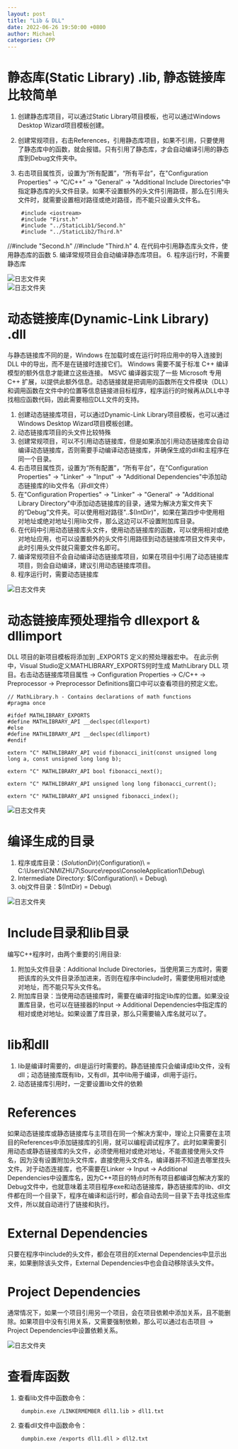 ```yaml
---
layout: post
title: "Lib & DLL"
date: 2022-06-26 19:50:00 +0800
author: Michael
categories: CPP
---
```


# 静态库(Static Library) .lib, 静态链接库比较简单
1. 创建静态库项目，可以通过Static Library项目模板，也可以通过Windows Desktop Wizard项目模板创建。
2. 创建常规项目，右击References，引用静态库项目，如果不引用，只要使用了静态库中的函数，就会报错。只有引用了静态库，才会自动编译引用的静态库到Debug文件夹中。
3. 右击项目属性页，设置为“所有配置”，“所有平台”，在"Configuration Properties" -> “C/C++” -> "General" -> "Additional Include Directories"中指定静态库的头文件目录。如果不设置额外的头文件引用路径，那么在引用头文件时，就需要设置相对路径或绝对路径，而不能只设置头文件名。  

		#include <iostream>
		#include "First.h"
		#include "../StaticLib1/Second.h"
		#include "../StaticLib2/Third.h"

//#include "Second.h"
//#include "Third.h"
4. 在代码中引用静态库头文件，使用静态库的函数
5. 编译常规项目会自动编译静态库项目。
6. 程序运行时，不需要静态库

![日志文件夹](/assets/cpp/StaticLibReferences.png)  
![日志文件夹](/assets/cpp/AdditionalIncludeDirectories.png)  


# 动态链接库(Dynamic-Link Library) .dll
与静态链接库不同的是，Windows 在加载时或在运行时将应用中的导入连接到 DLL 中的导出，而不是在链接时连接它们。 Windows 需要不属于标准 C++ 编译模型的额外信息才能建立这些连接。 MSVC 编译器实现了一些 Microsoft 专用 C++ 扩展，以提供此额外信息。动态链接就是把调用的函数所在文件模块（DLL）和调用函数在文件中的位置等信息链接进目标程序，程序运行的时候再从DLL中寻找相应函数代码，因此需要相应DLL文件的支持。

1. 创建动态链接库项目，可以通过Dynamic-Link Library项目模板，也可以通过Windows Desktop Wizard项目模板创建。
2. 动态链接库项目的头文件比较特殊
3. 创建常规项目，可以不引用动态链接库，但是如果添加引用动态链接库会自动编译动态链接库，否则需要手动编译动态链接库，并确保生成的dll和主程序在同一个目录。
4. 右击项目属性页，设置为“所有配置”，“所有平台”，在"Configuration Properties" -> "Linker" -> "Input" -> "Additional Dependencies"中添加动态链接库的lib文件名（非dll文件）
5. 在"Configuration Properties" -> "Linker" -> "General" -> "Additional Library Directory"中添加动态链接库的目录，通常为解决方案文件夹下的“Debug”文件夹。可以使用相对路径"..\$(IntDir)"，如果在第四步中使用相对地址或绝对地址引用lib文件，那么这边可以不设置附加库目录。
6. 在代码中引用动态链接库头文件，使用动态链接库的函数，可以使用相对或绝对地址应用，也可以设置额外的头文件引用路径到动态链接库项目文件夹中，此时引用头文件就只需要文件名即可。
7. 编译常规项目不会自动编译动态链接库项目，如果在项目中引用了动态链接库项目，则会自动编译，建议引用动态链接库项目。
8. 程序运行时，需要动态链接库

![日志文件夹](/assets/cpp/LinkerAdditionalDependencies.png)  

# 动态链接库预处理指令 dllexport & dllimport
 DLL 项目的新项目模板将添加到 <PROJECTNAME>_EXPORTS 定义的预处理器宏中。 在此示例中，Visual Studio定义MATHLIBRARY_EXPORTS何时生成 MathLibrary DLL 项目。右击动态链接库项目属性 -> Configuration Properties -> C/C++ -> Preprocessor -> Preprocessor Definitions窗口中可以查看项目的预定义宏。

	// MathLibrary.h - Contains declarations of math functions
	#pragma once
	
	#ifdef MATHLIBRARY_EXPORTS
	#define MATHLIBRARY_API __declspec(dllexport)
	#else
	#define MATHLIBRARY_API __declspec(dllimport)
	#endif
	
	extern "C" MATHLIBRARY_API void fibonacci_init(const unsigned long long a, const unsigned long long b);
	
	extern "C" MATHLIBRARY_API bool fibonacci_next();
	
	extern "C" MATHLIBRARY_API unsigned long long fibonacci_current();
	
	extern "C" MATHLIBRARY_API unsigned fibonacci_index();

![日志文件夹](/assets/cpp/PreprocessorDefinitions.png)  

# 编译生成的目录
1. 程序或库目录：$(SolutionDir)$(Configuration)\  = C:\Users\CNMIZHU7\Source\repos\ConsoleApplication1\Debug\
2. Intermediate Directory: $(Configuration)\ = Debug\
3. obj文件目录：$(IntDir) = Debug\

![日志文件夹](/assets/cpp/OutputDirectory.png)  

# Include目录和lib目录
编写C++程序时，由两个重要的引用目录:  
1. 附加头文件目录：Additional Include Directories，当使用第三方库时，需要把该库的头文件目录添加进来，否则在程序中include时，需要使用相对或绝对地址，而不能只写头文件名。
2. 附加库目录：当使用动态链接库时，需要在编译时指定lib库的位置。如果没设置库目录，也可以在链接器的Input -> Additional Dependencies中指定库的相对或绝对地址。如果设置了库目录，那么只需要输入库名就可以了。

# lib和dll
1. lib是编译时需要的，dll是运行时需要的。静态链接库只会编译成lib文件，没有dll；动态链接库既有lib，又有dll，其中lib用于编译，dll用于运行。
2. 动态链接库引用时，一定要设置lib文件的依赖

# References
如果动态链接库或静态链接库与主项目在同一个解决方案中，理论上只需要在主项目的References中添加链接库的引用，就可以编程调试程序了。此时如果需要引用动态或静态链接库的头文件，必须使用相对或绝对地址，不能直接使用头文件名，因为没有设置附加头文件库，直接使用头文件名，编译器并不知道去哪里找头文件。对于动态连接库，也不需要在Linker -> Input -> Additional Dependencies中设置库名，因为C++项目的特点时所有项目都编译包解决方案的Debug文件中，也就意味着主项目程序exe和动态链接库，静态链接库的lib、dll文件都在同一个目录下，程序在编译和运行时，都会自动去同一目录下去寻找这些库文件，所以就自动进行了链接和执行。

# External Dependencies
只要在程序中include的头文件，都会在项目的External Dependencies中显示出来，如果删除该头文件，External Dependencies中也会自动移除该头文件。

# Project Dependencies
通常情况下，如果一个项目引用另一个项目，会在项目依赖中添加关系，且不能删除。如果项目中没有引用关系，又需要强制依赖，那么可以通过右击项目 -> Project Dependencies中设置依赖关系。

![日志文件夹](/assets/cpp/ProjectDependencies.png)  

# 查看库函数
1. 查看lib文件中函数命令：

		dumpbin.exe /LINKERMEMBER dll1.lib > dll1.txt

2. 查看dll文件中函数命令：

		dumpbin.exe /exports dll1.dll > dll2.txt